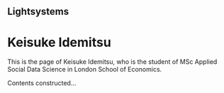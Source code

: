 ## Lightsystems

# Keisuke Idemitsu

This is the page of Keisuke Idemitsu, who is the student of MSc Applied Social Data Science in London School of Economics.

Contents constructed...
